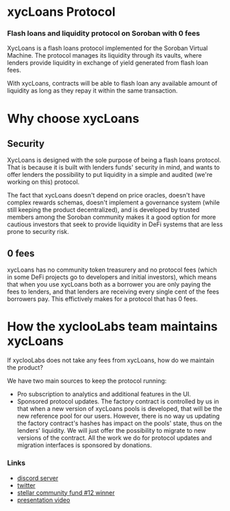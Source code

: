 # xycLoans Protocol
### Flash loans and liquidity protocol on Soroban with 0 fees

XycLoans is a flash loans protocol implemented for the Soroban Virtual Machine. 
The protocol manages its liquidity through its vaults, where lenders provide liquidity in exchange of yield generated from flash loan fees.

With xycLoans, contracts will be able to flash loan any available amount of liquidity as long as they repay it within the same transaction. 


# Why choose xycLoans

## Security

XycLoans is designed with the sole purpose of being a flash loans protocol. That is because it is built with lenders funds' security in mind, and wants to offer lenders the possibility to put liquidity in a simple and audited (we're working on this) protocol. 

The fact that xycLoans doesn't depend on price oracles, doesn't have complex rewards schemas, doesn't implement a governance system (while still keeping the product decentralized), and is developed by trusted members among the Soroban community makes it a good option for more cautious investors that seek to provide liquidity in DeFi systems that are less prone to security risk.

## 0 fees
xycLoans has no community token treasurery and no protocol fees (which in some DeFi projects go to developers and initial investors), which means that when you use xycLoans both as a borrower you are only paying the fees to lenders, and that lenders are receiving every single cent of the fees borrowers pay. This effictively makes for a protocol that has 0 fees.

# How the xyclooLabs team maintains xycLoans

If xyclooLabs does not take any fees from xycLoans, how do we maintain the product?

We have two main sources to keep the protocol running:
- Pro subscription to analytics and additional features in the UI.
- Sponsored protocol updates. The factory contract is controlled by us in that when a new version of xycLoans pools is developed, that will be the new reference pool for our users. However, there is no way us updating the factory contract's hashes has impact on the pools' state, thus on the lenders' liquidity. We will just offer the possibility to migrate to new versions of the contract. All the work we do for protocol updates and migration interfaces is sponsored by donations. 

### Links
- [discord server](https://discord.com/invite/w7fBhSS34Q)
- [twitter](https://twitter.com/xyclooLabs)
- [stellar community fund #12 winner](https://communityfund.stellar.org/projects/xycloans-scf-12)
- [presentation video](https://www.youtube.com/watch?v=PUtyb2EE4e0)
